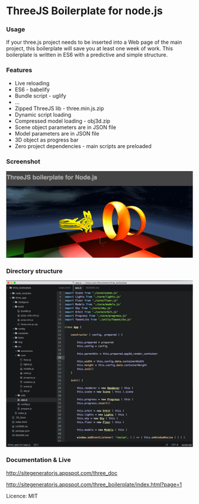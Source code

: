 ThreeJS Boilerplate for node.js
=================================

### Usage

If your three.js project needs to be inserted into a Web page of the main project,
this boilerplate will save you at least one week of work.
This boilerplate is written in ES6 with a predictive and simple structure.

### Features

 * Live reloading
 * ES6 - babelify
 * Bundle script - uglify
 * ...
 * Zipped ThreeJS lib - three.min.js.zip
 * Dynamic script loading
 * Compressed model loading - obj3d.zip
 * Scene object parameters are in JSON file
 * Model parameters are in JSON file
 * 3D object as progress bar
 * Zero project dependencies - main scripts are preloaded

### Screenshot

![alt tag](https://raw.githubusercontent.com/DaniloBabovic/ThreeJSBoilerplate/master/readme/screen_shot.png)

### Directory structure

![alt tag](https://raw.githubusercontent.com/DaniloBabovic/ThreeJSBoilerplate/master/readme/Directory_Layout.png)

### Documentation & Live  

http://sitegeneratorjs.appspot.com/three_doc

http://sitegeneratorjs.appspot.com/three_boilerplate/index.html?page=1

Licence: MIT
